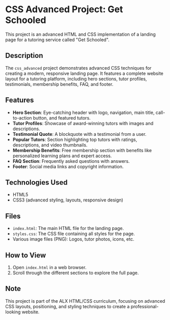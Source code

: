 # CSS Advanced Project: Get Schooled

This project is an advanced HTML and CSS implementation of a landing page for a tutoring service called "Get Schooled".

## Description

The `css_advanced` project demonstrates advanced CSS techniques for creating a modern, responsive landing page. It features a complete website layout for a tutoring platform, including hero sections, tutor profiles, testimonials, membership benefits, FAQ, and footer.

## Features

- **Hero Section**: Eye-catching header with logo, navigation, main title, call-to-action button, and featured tutors.
- **Tutor Profiles**: Showcase of award-winning tutors with images and descriptions.
- **Testimonial Quote**: A blockquote with a testimonial from a user.
- **Popular Tutors**: Section highlighting top tutors with ratings, descriptions, and video thumbnails.
- **Membership Benefits**: Free membership section with benefits like personalized learning plans and expert access.
- **FAQ Section**: Frequently asked questions with answers.
- **Footer**: Social media links and copyright information.

## Technologies Used

- HTML5
- CSS3 (advanced styling, layouts, responsive design)

## Files

- `index.html`: The main HTML file for the landing page.
- `styles.css`: The CSS file containing all styles for the page.
- Various image files (PNG): Logos, tutor photos, icons, etc.

## How to View

1. Open `index.html` in a web browser.
2. Scroll through the different sections to explore the full page.

## Note

This project is part of the ALX HTML/CSS curriculum, focusing on advanced CSS layouts, positioning, and styling techniques to create a professional-looking website.
